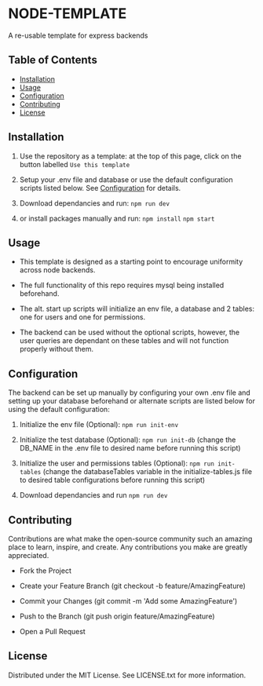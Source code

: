 # NODE-TEMPLATE

A re-usable template for express backends

## Table of Contents

- [Installation](#installation)
- [Usage](#usage)
- [Configuration](#configuration)
- [Contributing](#contributing)
- [License](#license)

## Installation

1. Use the repository as a template:
   at the top of this page, click on the button labelled `Use this template`

2. Setup your .env file and database or use the default configuration scripts listed below. See [Configuration](#configuration) for details.

3. Download dependancies and run:
   `npm run dev`

4. or install packages manually and run:
   `npm install`
   `npm start`

## Usage

- This template is designed as a starting point to encourage uniformity across node backends.

- The full functionality of this repo requires mysql being installed beforehand.

- The alt. start up scripts will initialize an env file, a database and 2 tables: one for users and one for permissions.

- The backend can be used without the optional scripts, however, the user queries are dependant on these tables and will not function properly without them.

## Configuration

The backend can be set up manually by configuring your own .env file and setting up your database beforehand or alternate scripts are listed below for using the default configuration:

1. Initialize the env file (Optional):
   `npm run init-env`

2. Initialize the test database (Optional):
   `npm run init-db` (change the DB_NAME in the .env file to desired name before running this script)

3. Initialize the user and permissions tables (Optional):
   `npm run init-tables` (change the databaseTables variable in the initialize-tables.js file to desired table configurations before running this script)

4. Download dependancies and run
   `npm run dev`

## Contributing

Contributions are what make the open-source community such an amazing place to learn, inspire, and create. Any contributions you make are greatly appreciated.

- Fork the Project

- Create your Feature Branch (git checkout -b feature/AmazingFeature)

- Commit your Changes (git commit -m 'Add some AmazingFeature')

- Push to the Branch (git push origin feature/AmazingFeature)

- Open a Pull Request

## License

Distributed under the MIT License. See LICENSE.txt for more information.
